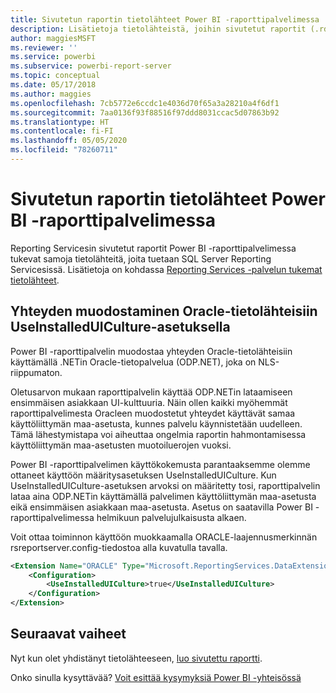 ```yaml
---
title: Sivutetun raportin tietolähteet Power BI -raporttipalvelimessa
description: Lisätietoja tietolähteistä, joihin sivutetut raportit (.rdl) voivat muodostaa yhteyden Power BI -raporttipalvelimessa.
author: maggiesMSFT
ms.reviewer: ''
ms.service: powerbi
ms.subservice: powerbi-report-server
ms.topic: conceptual
ms.date: 05/17/2018
ms.author: maggies
ms.openlocfilehash: 7cb5772e6ccdc1e4036d70f65a3a28210a4f6df1
ms.sourcegitcommit: 7aa0136f93f88516f97ddd8031ccac5d07863b92
ms.translationtype: HT
ms.contentlocale: fi-FI
ms.lasthandoff: 05/05/2020
ms.locfileid: "78260711"
---
```

# <a name="paginated-report-data-sources--in-power-bi-report-server"></a>Sivutetun raportin tietolähteet Power BI -raporttipalvelimessa
Reporting Servicesin sivutetut raportit Power BI -raporttipalvelimessa tukevat samoja tietolähteitä, joita tuetaan SQL Server Reporting Servicesissä. Lisätietoja on kohdassa [Reporting Services -palvelun tukemat tietolähteet](https://docs.microsoft.com/sql/reporting-services/report-data/data-sources-supported-by-reporting-services-ssrs).

## <a name="connect-to-oracle-data-sources-with-useinstalleduiculture"></a>Yhteyden muodostaminen Oracle-tietolähteisiin UseInstalledUICulture-asetuksella

Power BI -raporttipalvelin muodostaa yhteyden Oracle-tietolähteisiin käyttämällä .NETin Oracle-tietopalvelua (ODP.NET), joka on NLS-riippumaton.

Oletusarvon mukaan raporttipalvelin käyttää ODP.NETin lataamiseen ensimmäisen asiakkaan UI-kulttuuria.  Näin ollen kaikki myöhemmät raporttipalvelimesta Oracleen muodostetut yhteydet käyttävät samaa käyttöliittymän maa-asetusta, kunnes palvelu käynnistetään uudelleen.  Tämä lähestymistapa voi aiheuttaa ongelmia raportin hahmontamisessa käyttöliittymän maa-asetusten muotoiluerojen vuoksi.

Power BI -raporttipalvelimen käyttökokemusta parantaaksemme olemme ottaneet käyttöön määritysasetuksen UseInstalledUICulture. Kun UseInstalledUICulture-asetuksen arvoksi on määritetty tosi, raporttipalvelin lataa aina ODP.NETin käyttämällä palvelimen käyttöliittymän maa-asetusta eikä ensimmäisen asiakkaan maa-asetusta.
Asetus on saatavilla Power BI -raporttipalvelimessa helmikuun palvelujulkaisusta alkaen.

Voit ottaa toiminnon käyttöön muokkaamalla ORACLE-laajennusmerkinnän rsreportserver.config-tiedostoa alla kuvatulla tavalla.
```xml
<Extension Name="ORACLE" Type="Microsoft.ReportingServices.DataExtensions.OracleClientConnectionWrapper,Microsoft.ReportingServices.DataExtensions">
    <Configuration>
        <UseInstalledUICulture>true</UseInstalledUICulture>
    </Configuration>
</Extension>
```

## <a name="next-steps"></a>Seuraavat vaiheet
Nyt kun olet yhdistänyt tietolähteeseen, [luo sivutettu raportti](quickstart-create-paginated-report.md).  


Onko sinulla kysyttävää? [Voit esittää kysymyksiä Power BI -yhteisössä](https://community.powerbi.com/)
